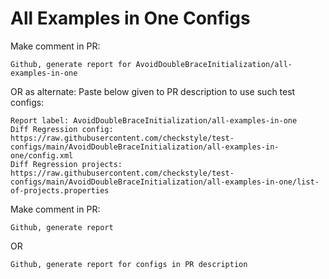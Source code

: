# All Examples in One Configs
Make comment in PR:
```
Github, generate report for AvoidDoubleBraceInitialization/all-examples-in-one
```
OR as alternate:
Paste below given to PR description to use such test configs:
```
Report label: AvoidDoubleBraceInitialization/all-examples-in-one
Diff Regression config: https://raw.githubusercontent.com/checkstyle/test-configs/main/AvoidDoubleBraceInitialization/all-examples-in-one/config.xml
Diff Regression projects: https://raw.githubusercontent.com/checkstyle/test-configs/main/AvoidDoubleBraceInitialization/all-examples-in-one/list-of-projects.properties
```
Make comment in PR:
```
Github, generate report
```
OR
```
Github, generate report for configs in PR description
```

